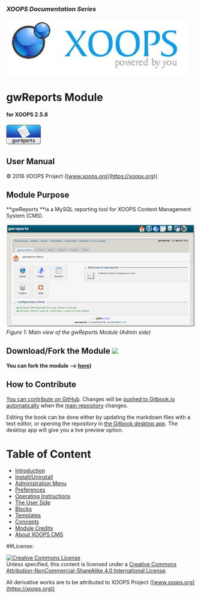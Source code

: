 ### _XOOPS Documentation Series_
![logoXoops.jpg](en/assets/logoXoops.jpg)

# gwReports Module 
#### for XOOPS 2.5.8
      
![logoModule.png](en/assets/logoModule.png)
            
## User Manual

© 2016 XOOPS Project ([www.xoops.org](https://xoops.org))  

## Module Purpose 

**gwReports **is a MySQL reporting tool for XOOPS Content Management System (CMS).

![image001.png](en/assets/image001.png)
*Figure 1: Main view of the gwReports Module (Admin side)*

## Download/Fork the Module ![](https://xoops.org/images/forkit.png) 

**You can fork the module --> [here](https://github.com/XoopsModules25x/gwreports))** 

## How to Contribute

[You can contribute on GitHub](https://github.com/XoopsDocs/gwreports-tutorial). Changes will be [pushed to Gitbook.io automatically](https://www.gitbook.com/book/xoops/gwreports-tutorial/activity) when the [main repository](https://github.com/XoopsDocs/gwreports-tutorial) changes.

Editing the book can be done either by updating the markdown files with a text editor, or opening the repository in [the Gitbook desktop app](https://github.com/GitbookIO/editor/blob/master/README.md). The desktop app will give you a live preview option.

# Table of Content

* [Introduction](en/book/0introduction.md)
* [Install/Uninstall](en/book/1install.md)
* [Administration Menu](en/book/2administration.md)
* [Preferences](en/book/3preferences.md)
* [Operating Instructions](en/book/4operations.md)
* [The User Side](en/book/5userside.md)
* [Blocks](en/book/6blocks.md)
* [Templates](en/book/7templates.md)
* [Concepts](en/book/8other.md) 
* [Module Credits](en/book/9credits.md)
* [About XOOPS CMS](en/book/10aboutxoops.md)

##License:

<a rel="license" href="http://creativecommons.org/licenses/by-nc-sa/4.0/"><img alt="Creative Commons License" style="border-width:0" src="https://i.creativecommons.org/l/by-nc-sa/4.0/88x31.png" /></a><br />Unless specified, this content is licensed under a <a rel="license" href="http://creativecommons.org/licenses/by-nc-sa/4.0/">Creative Commons Attribution-NonCommercial-ShareAlike 4.0 International License</a>.

All derivative works are to be attributed to XOOPS Project ([www.xoops.org](https://xoops.org))
